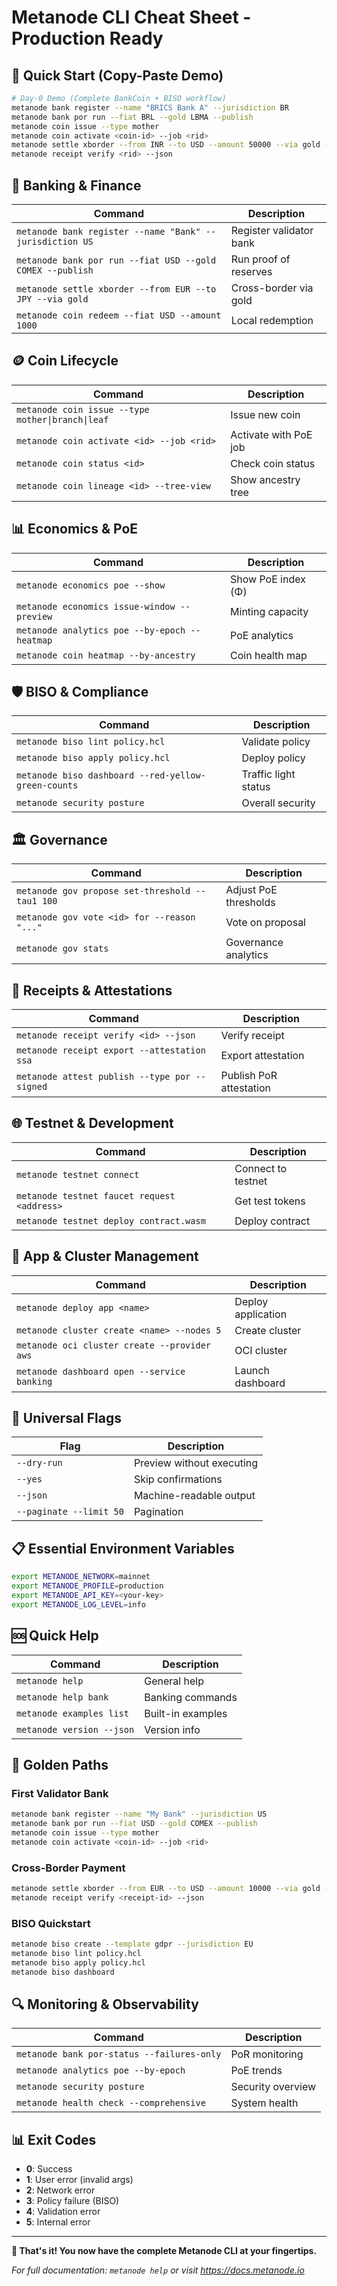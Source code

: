 # Metanode CLI Cheat Sheet - Production Ready

## 🚀 Quick Start (Copy-Paste Demo)

```bash
# Day-0 Demo (Complete BankCoin + BISO workflow)
metanode bank register --name "BRICS Bank A" --jurisdiction BR
metanode bank por run --fiat BRL --gold LBMA --publish
metanode coin issue --type mother
metanode coin activate <coin-id> --job <rid>
metanode settle xborder --from INR --to USD --amount 50000 --via gold --receipt
metanode receipt verify <rid> --json
```

## 🏦 Banking & Finance

| Command | Description |
|---------|-------------|
| `metanode bank register --name "Bank" --jurisdiction US` | Register validator bank |
| `metanode bank por run --fiat USD --gold COMEX --publish` | Run proof of reserves |
| `metanode settle xborder --from EUR --to JPY --via gold` | Cross-border via gold |
| `metanode coin redeem --fiat USD --amount 1000` | Local redemption |

## 🪙 Coin Lifecycle

| Command | Description |
|---------|-------------|
| `metanode coin issue --type mother\|branch\|leaf` | Issue new coin |
| `metanode coin activate <id> --job <rid>` | Activate with PoE job |
| `metanode coin status <id>` | Check coin status |
| `metanode coin lineage <id> --tree-view` | Show ancestry tree |

## 📊 Economics & PoE

| Command | Description |
|---------|-------------|
| `metanode economics poe --show` | Show PoE index (Φ) |
| `metanode economics issue-window --preview` | Minting capacity |
| `metanode analytics poe --by-epoch --heatmap` | PoE analytics |
| `metanode coin heatmap --by-ancestry` | Coin health map |

## 🛡️ BISO & Compliance

| Command | Description |
|---------|-------------|
| `metanode biso lint policy.hcl` | Validate policy |
| `metanode biso apply policy.hcl` | Deploy policy |
| `metanode biso dashboard --red-yellow-green-counts` | Traffic light status |
| `metanode security posture` | Overall security |

## 🏛️ Governance

| Command | Description |
|---------|-------------|
| `metanode gov propose set-threshold --tau1 100` | Adjust PoE thresholds |
| `metanode gov vote <id> for --reason "..."` | Vote on proposal |
| `metanode gov stats` | Governance analytics |

## 🧾 Receipts & Attestations

| Command | Description |
|---------|-------------|
| `metanode receipt verify <id> --json` | Verify receipt |
| `metanode receipt export --attestation ssa` | Export attestation |
| `metanode attest publish --type por --signed` | Publish PoR attestation |

## 🌐 Testnet & Development

| Command | Description |
|---------|-------------|
| `metanode testnet connect` | Connect to testnet |
| `metanode testnet faucet request <address>` | Get test tokens |
| `metanode testnet deploy contract.wasm` | Deploy contract |

## 🚀 App & Cluster Management

| Command | Description |
|---------|-------------|
| `metanode deploy app <name>` | Deploy application |
| `metanode cluster create <name> --nodes 5` | Create cluster |
| `metanode oci cluster create --provider aws` | OCI cluster |
| `metanode dashboard open --service banking` | Launch dashboard |

## 🔧 Universal Flags

| Flag | Description |
|------|-------------|
| `--dry-run` | Preview without executing |
| `--yes` | Skip confirmations |
| `--json` | Machine-readable output |
| `--paginate --limit 50` | Pagination |

## 📋 Essential Environment Variables

```bash
export METANODE_NETWORK=mainnet
export METANODE_PROFILE=production
export METANODE_API_KEY=<your-key>
export METANODE_LOG_LEVEL=info
```

## 🆘 Quick Help

| Command | Description |
|---------|-------------|
| `metanode help` | General help |
| `metanode help bank` | Banking commands |
| `metanode examples list` | Built-in examples |
| `metanode version --json` | Version info |

## 🎯 Golden Paths

### First Validator Bank
```bash
metanode bank register --name "My Bank" --jurisdiction US
metanode bank por run --fiat USD --gold COMEX --publish
metanode coin issue --type mother
metanode coin activate <coin-id> --job <rid>
```

### Cross-Border Payment
```bash
metanode settle xborder --from EUR --to USD --amount 10000 --via gold --receipt
metanode receipt verify <receipt-id> --json
```

### BISO Quickstart
```bash
metanode biso create --template gdpr --jurisdiction EU
metanode biso lint policy.hcl
metanode biso apply policy.hcl
metanode biso dashboard
```

## 🔍 Monitoring & Observability

| Command | Description |
|---------|-------------|
| `metanode bank por-status --failures-only` | PoR monitoring |
| `metanode analytics poe --by-epoch` | PoE trends |
| `metanode security posture` | Security overview |
| `metanode health check --comprehensive` | System health |

## 📊 Exit Codes

- **0**: Success
- **1**: User error (invalid args)
- **2**: Network error
- **3**: Policy failure (BISO)
- **4**: Validation error
- **5**: Internal error

---

**🎉 That's it! You now have the complete Metanode CLI at your fingertips.**

*For full documentation: `metanode help` or visit https://docs.metanode.io*
